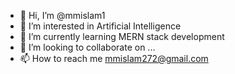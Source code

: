 - 👋 Hi, I’m @mmislam1
- 👀 I’m interested in Artificial Intelligence
- 🌱 I’m currently learning MERN stack development
- 💞️ I’m looking to collaborate on ...
- 📫 How to reach me mmislam272@gmail.com

<!---
mmislam1/mmislam1 is a ✨ special ✨ repository because its `README.md` (this file) appears on your GitHub profile.
You can click the Preview link to take a look at your changes.
--->
